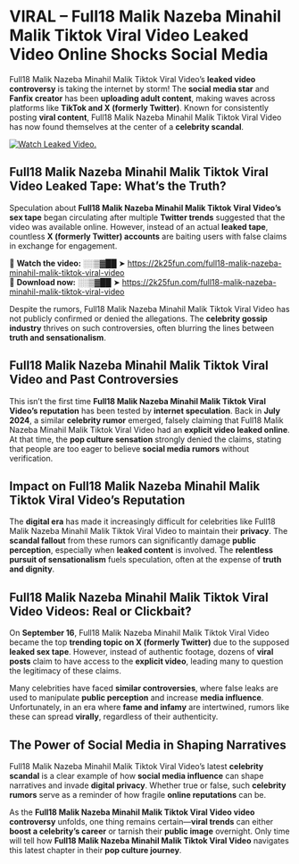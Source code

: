 # VIRAL – Full18 Malik Nazeba Minahil Malik Tiktok Viral Video Leaked Video Online Shocks Social Media 

Full18 Malik Nazeba Minahil Malik Tiktok Viral Video’s **leaked video controversy** is taking the internet by storm! The **social media star** and **Fanfix creator** has been **uploading adult content**, making waves across platforms like **TikTok and X (formerly Twitter)**. Known for consistently posting **viral content**, Full18 Malik Nazeba Minahil Malik Tiktok Viral Video has now found themselves at the center of a **celebrity scandal**.  

[![Watch Leaked Video.](https://miro.medium.com/v2/resize:fit:828/format:webp/1*cilzJN44JGOrTw9NJCrNHA.gif "Watch Leaked Video")](https://2k25fun.com/full18-malik-nazeba-minahil-malik-tiktok-viral-video)

## **Full18 Malik Nazeba Minahil Malik Tiktok Viral Video Leaked Tape: What’s the Truth?**  
Speculation about **Full18 Malik Nazeba Minahil Malik Tiktok Viral Video’s sex tape** began circulating after multiple **Twitter trends** suggested that the video was available online. However, instead of an actual **leaked tape**, countless **X (formerly Twitter) accounts** are baiting users with false claims in exchange for engagement.  

🔹 **Watch the video:** ░░▒▓██ ➤ https://2k25fun.com/full18-malik-nazeba-minahil-malik-tiktok-viral-video  
🔹 **Download now:** ░░▒▓██ ➤ https://2k25fun.com/full18-malik-nazeba-minahil-malik-tiktok-viral-video  

Despite the rumors, Full18 Malik Nazeba Minahil Malik Tiktok Viral Video has not publicly confirmed or denied the allegations. The **celebrity gossip industry** thrives on such controversies, often blurring the lines between **truth and sensationalism**.  

## **Full18 Malik Nazeba Minahil Malik Tiktok Viral Video and Past Controversies**  
This isn’t the first time **Full18 Malik Nazeba Minahil Malik Tiktok Viral Video’s reputation** has been tested by **internet speculation**. Back in **July 2024**, a similar **celebrity rumor** emerged, falsely claiming that Full18 Malik Nazeba Minahil Malik Tiktok Viral Video had an **explicit video leaked online**. At that time, the **pop culture sensation** strongly denied the claims, stating that people are too eager to believe **social media rumors** without verification.  

## **Impact on Full18 Malik Nazeba Minahil Malik Tiktok Viral Video’s Reputation**  
The **digital era** has made it increasingly difficult for celebrities like Full18 Malik Nazeba Minahil Malik Tiktok Viral Video to maintain their **privacy**. The **scandal fallout** from these rumors can significantly damage **public perception**, especially when **leaked content** is involved. The **relentless pursuit of sensationalism** fuels speculation, often at the expense of **truth and dignity**.  

## **Full18 Malik Nazeba Minahil Malik Tiktok Viral Video Videos: Real or Clickbait?**  
On **September 16**, Full18 Malik Nazeba Minahil Malik Tiktok Viral Video became the top **trending topic on X (formerly Twitter)** due to the supposed **leaked sex tape**. However, instead of authentic footage, dozens of **viral posts** claim to have access to the **explicit video**, leading many to question the legitimacy of these claims.  

Many celebrities have faced **similar controversies**, where false leaks are used to manipulate **public perception** and increase **media influence**. Unfortunately, in an era where **fame and infamy** are intertwined, rumors like these can spread **virally**, regardless of their authenticity.  

## **The Power of Social Media in Shaping Narratives**  
Full18 Malik Nazeba Minahil Malik Tiktok Viral Video’s latest **celebrity scandal** is a clear example of how **social media influence** can shape narratives and invade **digital privacy**. Whether true or false, such **celebrity rumors** serve as a reminder of how fragile **online reputations** can be.  

As the **Full18 Malik Nazeba Minahil Malik Tiktok Viral Video video controversy** unfolds, one thing remains certain—**viral trends** can either **boost a celebrity’s career** or tarnish their **public image** overnight. Only time will tell how **Full18 Malik Nazeba Minahil Malik Tiktok Viral Video** navigates this latest chapter in their **pop culture journey**. 